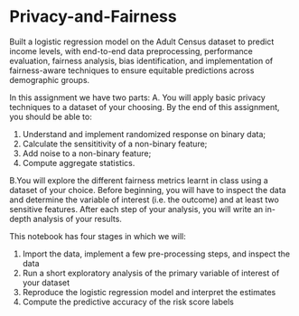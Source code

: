 # Privacy-and-Fairness
Built a logistic regression model on the Adult Census dataset to predict income levels, with end-to-end data preprocessing, performance evaluation, fairness analysis, bias identification, and implementation of fairness-aware techniques to ensure equitable predictions across demographic groups.

In this assignment we have two parts:
A. You will apply basic privacy techniques to a dataset of your choosing. By the end of this assignment, you should be able to:
1. Understand and implement randomized response on binary data;
2. Calculate the sensititivity of a non-binary feature;
3. Add noise to a non-binary feature;
4. Compute aggregate statistics.

B.You will explore the different fairness metrics learnt in class using a dataset of your choice. Before beginning, you will have to inspect the data and determine the variable of interest (i.e. the outcome) and at least two sensitive features. After each step of your analysis, you will write an in-depth analysis of your results.

This notebook has four stages in which we will:

1. Import the data, implement a few pre-processing steps, and inspect the data
2. Run a short exploratory analysis of the primary variable of interest of your dataset
3. Reproduce the logistic regression model and interpret the estimates
4. Compute the predictive accuracy of the risk score labels
